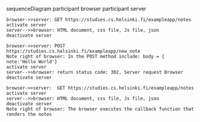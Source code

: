sequenceDiagram
    participant browser
    participant server

    browser->>server: GET https://studies.cs.helsinki.fi/exampleapp/notes
    activate server
    server-->>browser: HTML document, css file, Js file, json
    deactivate server

    browser->>server: POST https://studies.cs.helsinki.fi/exampleapp/new_note
    Note right of browser: In the POST method include: body = { note:'Hello World'}
    activate server
    server-->>browser: return status code: 302, Server request Browser 
    deactivate server

    browser->>server:  GET https://studies.cs.helsinki.fi/exampleapp/notes
    activate server
    server-->>browser: HTML document, css file, Js file, json
    deactivate server
    Note right of browser: The browser executes the callback function that renders the notes